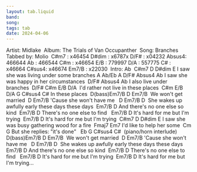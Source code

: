 ```yaml
---
layout: tab.liquid
band:
song:
tags: tab
date: 2024-04-06
---
```

Artist: Midlake  Album: The Trials of Van Occupanther   Song: Branches  Tabbed by: Molio  C#m7  : x46454 D#dim : x6787x D/F#  : x04232 Absus4: 466644 Ab    : 466544 C#m   : x46654 E/B   : 779997 D/A   : 557775 C#    : x46664 C#sus4: x46674 Em7/B : x22030  Intro: Ab  C#m7          D            D#dim  E I saw she was living under some branches A Ab/Eb       A     D/F#         Absus4   Ab I saw she was happy in her circumstances      D/F#           Absus4   Ab I also live under branches             D/F#             C#m   E/B   D/A  I'd rather not live in these places          C#m   E/B   D/A         G     C#sus4   C# In these places  D(bass)Em7/B   D         Em7/B               We won't get married                  D       Em7/B 'Cause she won't have me                           D           Em7/B      D       She wakes up awfully early these days these days                            Em7/B         D And there's no one else so kind                        Em7/B             D There's no one else to find                           Em7/B           D It's hard for me but I'm trying                          Em7/B           D It's hard for me but I'm trying  C#m7          D              D#dim      E I saw she was busy gathering wood for a fire     Fmaj7            Em7 I'd like to help her some      Cm                G But she replies: "it's done"   Eb   G   C#sus4  C#   (piano/horn interlude)   D(bass)Em7/B  D           Em7/B               We won't get married                  D        Em7/B 'Cause she won't have me                           D           Em7/B      D       She wakes up awfully early these days these days                            Em7/B         D And there's no one else so kind                        Em7/B             D There's no one else to find                           Em7/B           D It's hard for me but I'm trying                          Em7/B           D It's hard for me but I'm trying...
